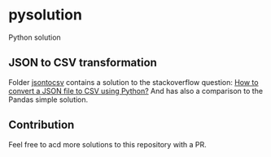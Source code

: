 # pysolution

Python solution
                                                                                                  
## JSON to CSV transformation
Folder [jsontocsv](jsontocsv) contains a solution to the stackoverflow question: [How to convert a JSON file to CSV using Python?](https://stackoverflow.com/questions/1871524/how-can-i-convert-json-to-csv)
And has also a comparison to the Pandas simple solution.

## Contribution
Feel free to acd more solutions to this repository with a PR.





